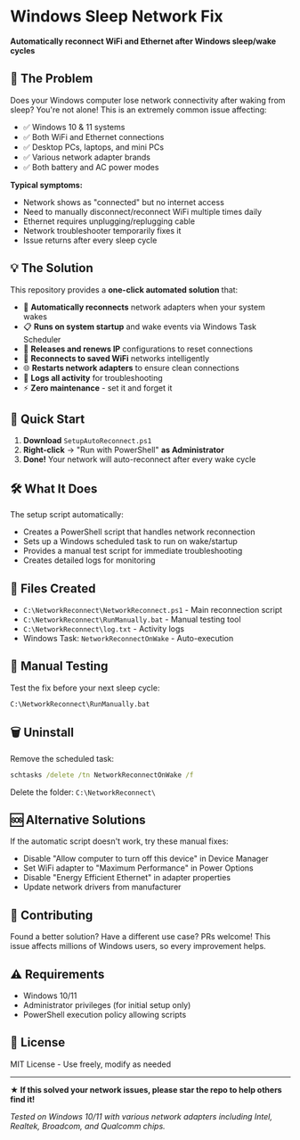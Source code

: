 # Windows Sleep Network Fix

**Automatically reconnect WiFi and Ethernet after Windows sleep/wake cycles**

## 🚨 The Problem

Does your Windows computer lose network connectivity after waking from sleep? You're not alone! This is an extremely common issue affecting:

- ✅ Windows 10 & 11 systems
- ✅ Both WiFi and Ethernet connections  
- ✅ Desktop PCs, laptops, and mini PCs
- ✅ Various network adapter brands
- ✅ Both battery and AC power modes

**Typical symptoms:**
- Network shows as "connected" but no internet access
- Need to manually disconnect/reconnect WiFi multiple times daily
- Ethernet requires unplugging/replugging cable
- Network troubleshooter temporarily fixes it
- Issue returns after every sleep cycle

## 💡 The Solution

This repository provides a **one-click automated solution** that:

- 🔄 **Automatically reconnects** network adapters when your system wakes
- 📋 **Runs on system startup** and wake events via Windows Task Scheduler
- 🔧 **Releases and renews IP** configurations to reset connections
- 📶 **Reconnects to saved WiFi** networks intelligently
- 🌐 **Restarts network adapters** to ensure clean connections
- 📝 **Logs all activity** for troubleshooting
- ⚡ **Zero maintenance** - set it and forget it

## 🚀 Quick Start

1. **Download** `SetupAutoReconnect.ps1`
2. **Right-click** → "Run with PowerShell" **as Administrator**
3. **Done!** Your network will auto-reconnect after every wake cycle

## 🛠️ What It Does

The setup script automatically:
- Creates a PowerShell script that handles network reconnection
- Sets up a Windows scheduled task to run on wake/startup
- Provides a manual test script for immediate troubleshooting
- Creates detailed logs for monitoring

## 📁 Files Created

- `C:\NetworkReconnect\NetworkReconnect.ps1` - Main reconnection script
- `C:\NetworkReconnect\RunManually.bat` - Manual testing tool
- `C:\NetworkReconnect\log.txt` - Activity logs
- Windows Task: `NetworkReconnectOnWake` - Auto-execution

## 🔧 Manual Testing

Test the fix before your next sleep cycle:
```
C:\NetworkReconnect\RunManually.bat
```

## 🗑️ Uninstall

Remove the scheduled task:
```cmd
schtasks /delete /tn NetworkReconnectOnWake /f
```
Delete the folder: `C:\NetworkReconnect\`

## 🆘 Alternative Solutions

If the automatic script doesn't work, try these manual fixes:
- Disable "Allow computer to turn off this device" in Device Manager
- Set WiFi adapter to "Maximum Performance" in Power Options
- Disable "Energy Efficient Ethernet" in adapter properties
- Update network drivers from manufacturer

## 🤝 Contributing

Found a better solution? Have a different use case? PRs welcome! This issue affects millions of Windows users, so every improvement helps.

## ⚠️ Requirements

- Windows 10/11
- Administrator privileges (for initial setup only)
- PowerShell execution policy allowing scripts

## 📝 License

MIT License - Use freely, modify as needed

---

**★ If this solved your network issues, please star the repo to help others find it!**

*Tested on Windows 10/11 with various network adapters including Intel, Realtek, Broadcom, and Qualcomm chips.*
